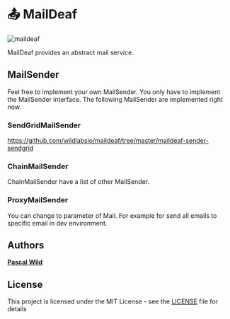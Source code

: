 # 📤 MailDeaf
![maildeaf](https://github.com/wildlabsio/maildeaf/workflows/maildeaf/badge.svg)

MailDeaf provides an abstract mail service.

## MailSender
Feel free to implement your own MailSender. You only have to implement the MailSender interface.
The following MailSender are implemented right now.

### **SendGridMailSender**
https://github.com/wildlabsio/maildeaf/tree/master/maildeaf-sender-sendgrid

### **ChainMailSender**
ChainMailSender have a list of other MailSender.

### **ProxyMailSender**
You can change to parameter of Mail. For example for send all emails to specific email in dev environment.

## Authors
**[Pascal Wild](https://github.com/pascalwild)**

## License
This project is licensed under the MIT License - see the [LICENSE](LICENSE) file for details
